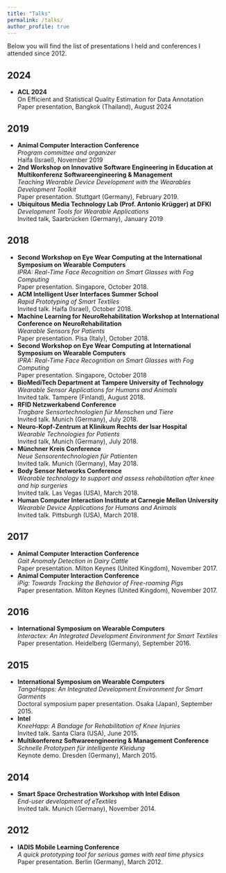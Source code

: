 ```yaml
---
title: "Talks"
permalink: /talks/
author_profile: true
---
```

Below you will find the list of presentations I held and conferences I attended since 2012.

## 2024
* **ACL 2024** <br> On Efficient and Statistical Quality Estimation for Data Annotation <br> Paper presentation, Bangkok (Thailand), August 2024

## 2019
* **Animal Computer Interaction Conference** <br> *Program committee and organizer* <br> Haifa (Israel), November 2019
* **2nd Workshop on Innovative Software Engineering in Education at Multikonferenz Softwareengineering & Management** <br> *Teaching Wearable Device Development with the Wearables Development Toolkit* <br> Paper presentation. Stuttgart (Germany), February 2019.
* **Ubiquitous Media Technology Lab (Prof. Antonio Krügger) at DFKI** <br> *Development Tools for Wearable Applications* <br> Invited talk, Saarbrücken (Germany), January 2019

## 2018
* **Second Workshop on Eye Wear Computing at the International Symposium on Wearable Computers** <br> *IPRA: Real-Time Face Recognition on Smart Glasses with Fog Computing* <br> Paper presentation. Singapore, October 2018.
* **ACM Intelligent User Interfaces Summer School** <br> *Rapid Prototyping of Smart Textiles* <br> Invited talk. Haifa (Israel), October 2018.
* **Machine Learning for NeuroRehabilitation Workshop at International Conference on NeuroRehabilitation** <br> *Wearable Sensors for Patients* <br> Paper presentation. Pisa (Italy), October 2018.
* **Second Workshop on Eye Wear Computing at International Symposium on Wearable Computers** <br> *IPRA: Real-Time Face Recognition on Smart Glasses with Fog Computing* <br> Paper presentation. Singapore, October 2018
* **BioMediTech Department at Tampere University of Technology** <br> *Wearable Sensor Applications for Humans and Animals* <br> Invited talk. Tampere (Finland), August 2018.
* **RFID Netzwerkabend Conference** <br> *Tragbare Sensortechnologien für Menschen und Tiere* <br> Invited talk. Munich (Germany), July 2018.
* **Neuro-Kopf-Zentrum at Klinikum Rechts der Isar Hospital** <br> *Wearable Technologies for Patients* <br> Invited talk, Munich (Germany), July 2018.
* **Münchner Kreis Conference** <br> *Neue Sensorentechnologien für Patienten* <br> Invited talk. Munich (Germany), May 2018.
* **Body Sensor Networks Conference** <br> *Wearable technology to support and assess rehabilitation after knee and hip surgeries* <br> Invited talk. Las Vegas (USA), March 2018.
* **Human Computer Interaction Institute at Carnegie Mellon University** <br> *Wearable Device Applications for Humans and Animals* <br> Invited talk. Pittsburgh (USA), March 2018.

## 2017

* **Animal Computer Interaction Conference** <br> *Gait Anomaly Detection in Dairy Cattle* <br> Paper presentation. Milton Keynes (United Kingdom), November 2017.
* **Animal Computer Interaction Conference** <br> *iPig: Towards Tracking the Behavior of Free-roaming Pigs* <br> Paper presentation. Milton Keynes (United Kingdom), November 2017.

## 2016
* **International Symposium on Wearable Computers** <br> *Interactex: An Integrated Development Environment for Smart Textiles* <br> Paper presentation. Heidelberg (Germany), September 2016.

## 2015
* **International Symposium on Wearable Computers** <br> *TangoHapps: An Integrated Development Environment for Smart Garments* <br> Doctoral symposium paper presentation. Osaka (Japan), September 2015.
* **Intel** <br> *KneeHapp: A Bandage for Rehabilitation of Knee Injuries* <br> Invited talk. Santa Clara (USA), June 2015.
* **Multikonferenz Softwareengineering & Management Conference** <br> *Schnelle Prototypen für intelligente Kleidung* <br> Keynote demo. Dresden (Germany), March 2015.

## 2014

* **Smart Space Orchestration Workshop with Intel Edison** <br> *End-user development of eTextiles* <br> Invited talk. Munich (Germany), November 2014.

## 2012
* **IADIS Mobile Learning Conference** <br >*A quick prototyping tool for serious games with real time physics* <br> Paper presentation. Berlin (Germany), March 2012.

